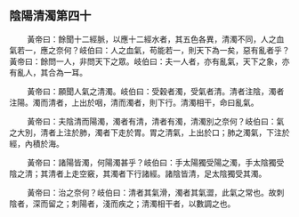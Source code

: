 ## 陰陽清濁第四十

<p>&emsp;&emsp;
黃帝曰：餘聞十二經脈，以應十二經水者，其五色各異，清濁不同，人之血氣若一，應之奈何？岐伯曰：人之血氣，苟能若一，則天下為一矣，惡有亂者乎？黃帝曰：餘問一人，非問天下之眾。岐伯曰：夫一人者，亦有亂氣，天下之象，亦有亂人，其合為一耳。
</p>
<p>&emsp;&emsp;
黃帝曰：願聞人氣之清濁。岐伯曰：受穀者濁，受氣者清。清者注陰，濁者注陽。濁而清者，上出於咽，清而濁者，則下行。清濁相干，命曰亂氣。
</p>
<p>&emsp;&emsp;
黃帝曰：夫陰清而陽濁，濁者有清，清者有濁，清濁別之奈何？岐伯曰：氣之大別，清者上注於肺，濁者下走於胃。胃之清氣，上出於口；肺之濁氣，下注於經，內積於海。
</p>
<p>&emsp;&emsp;
黃帝曰：諸陽皆濁，何陽濁甚乎？岐伯曰：手太陽獨受陽之濁，手太陰獨受陰之清；其清者上走空竅，其濁者下行諸經。諸陰皆清，足太陰獨受其濁。
</p>
<p>&emsp;&emsp;
黃帝曰：治之奈何？岐伯曰：清者其氣滑，濁者其氣澀，此氣之常也。故刺陰者，深而留之；刺陽者，淺而疾之；清濁相干者，以數調之也。
</p>